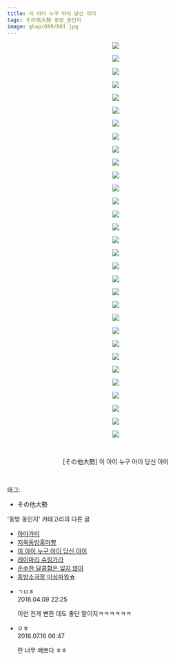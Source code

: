 ```yaml
---
title: 이 아이 누구 아이 당신 아이
tags: その他大勢 동방_동인지
image: ghap/699/001.jpg
---
```

<div class="article">
<p style="text-align: center; clear: none; float: none;"><img src="{{ site.nasurl }}/ghap/699/001.jpg"/></p>
<p style="text-align: center; clear: none; float: none;"><img src="{{ site.nasurl }}/ghap/699/002.jpg"/></p>
<p style="text-align: center; clear: none; float: none;"><img src="{{ site.nasurl }}/ghap/699/003.jpg"/></p>
<p style="text-align: center; clear: none; float: none;"><img src="{{ site.nasurl }}/ghap/699/004.jpg"/></p>
<p style="text-align: center; clear: none; float: none;"><img src="{{ site.nasurl }}/ghap/699/005.jpg"/></p>
<p style="text-align: center; clear: none; float: none;"><img src="{{ site.nasurl }}/ghap/699/006.jpg"/></p>
<p style="text-align: center; clear: none; float: none;"><img src="{{ site.nasurl }}/ghap/699/007.jpg"/></p>
<p style="text-align: center; clear: none; float: none;"><img src="{{ site.nasurl }}/ghap/699/008.jpg"/></p>
<p style="text-align: center; clear: none; float: none;"><img src="{{ site.nasurl }}/ghap/699/009.jpg"/></p>
<p style="text-align: center; clear: none; float: none;"><img src="{{ site.nasurl }}/ghap/699/010.jpg"/></p>
<p style="text-align: center; clear: none; float: none;"><img src="{{ site.nasurl }}/ghap/699/011.jpg"/></p>
<p style="text-align: center; clear: none; float: none;"><img src="{{ site.nasurl }}/ghap/699/012.jpg"/></p>
<p style="text-align: center; clear: none; float: none;"><img src="{{ site.nasurl }}/ghap/699/013.jpg"/></p>
<p style="text-align: center; clear: none; float: none;"><img src="{{ site.nasurl }}/ghap/699/014.jpg"/></p>
<p style="text-align: center; clear: none; float: none;"><img src="{{ site.nasurl }}/ghap/699/015.jpg"/></p>
<p style="text-align: center; clear: none; float: none;"><img src="{{ site.nasurl }}/ghap/699/016.jpg"/></p>
<p style="text-align: center; clear: none; float: none;"><img src="{{ site.nasurl }}/ghap/699/017.jpg"/></p>
<p style="text-align: center; clear: none; float: none;"><img src="{{ site.nasurl }}/ghap/699/018.jpg"/></p>
<p style="text-align: center; clear: none; float: none;"><img src="{{ site.nasurl }}/ghap/699/019.jpg"/></p>
<p style="text-align: center; clear: none; float: none;"><img src="{{ site.nasurl }}/ghap/699/020.jpg"/></p>
<p style="text-align: center; clear: none; float: none;"><img src="{{ site.nasurl }}/ghap/699/021.jpg"/></p>
<p style="text-align: center; clear: none; float: none;"><img src="{{ site.nasurl }}/ghap/699/022.jpg"/></p>
<p style="text-align: center; clear: none; float: none;"><img src="{{ site.nasurl }}/ghap/699/023.jpg"/></p>
<p style="text-align: center; clear: none; float: none;"><img src="{{ site.nasurl }}/ghap/699/024.jpg"/></p>
<p style="text-align: center; clear: none; float: none;"><img src="{{ site.nasurl }}/ghap/699/025.jpg"/></p>
<p style="text-align: center; clear: none; float: none;"><img src="{{ site.nasurl }}/ghap/699/026.jpg"/></p>
<p style="text-align: center; clear: none; float: none;"><img src="{{ site.nasurl }}/ghap/699/027.jpg"/></p>
<p style="text-align: center; clear: none; float: none;"><img src="{{ site.nasurl }}/ghap/699/028.jpg"/></p>
<p style="text-align: center; clear: none; float: none;"><img src="{{ site.nasurl }}/ghap/699/029.jpg"/></p>
<p style="text-align: center; clear: none; float: none;"><img src="{{ site.nasurl }}/ghap/699/030.jpg"/></p>
<p style="text-align: center; clear: none; float: none;"><img src="{{ site.nasurl }}/ghap/699/031.jpg"/></p>
<p style="text-align: center; clear: none; float: none;"><br/></p>
<p style="text-align: center; clear: none; float: none;">[その他大勢] 이 아이 누구 아이 당신 아이</p>
<p><br/></p>
</div><div class="tagTrail">
<p>태그: </p>
<ul>
<li>その他大勢</li>
</ul>
</div><div class="another">
<p>'동방 동인지' 카테고리의 다른 글</p>
<ul>
<li><a href="/2016-07-06-ghap_701">아마가미</a></li>
<li><a href="/2016-07-06-ghap_700">지옥동방홍마향</a></li>
<li><a href="/2016-07-06-ghap_699">이 아이 누구 아이 당신 아이</a></li>
<li><a href="/2016-07-06-ghap_698">레이마리 슈링가라</a></li>
<li><a href="/2016-07-06-ghap_696">순수한 달콤함은 잊지 않아</a></li>
<li><a href="/2016-07-06-ghap_695">동방소극장 미싱파워☆</a></li>
</ul>
</div><div class="cb_module cb_fluid">
<div class="cb_wrt cb_profile">
<div class="comment">
<ul>
<li class="cb_thumb_off" id="comment15236153">
<div class="cb_comment_area">
<div class="cb_info_area">
<div class="cb_section">
<span class="cb_nick_name">ㄱㅁㅎ</span>
</div>
<div class="cb_section">
<span class="cb_date">2018.04.09 22:25 </span>
</div>
</div>
<div class="cb_dsc_comment">
<p class="cb_dsc">
											이런 전개 뻔한 데도 좋단 말이지ㅋㅋㅋㅋㅋㅋ
										</p>
</div>
</div></li>
<li class="cb_thumb_off" id="comment15287600">
<div class="cb_comment_area">
<div class="cb_info_area">
<div class="cb_section">
<span class="cb_nick_name">ㅇㅎ</span>
</div>
<div class="cb_section">
<span class="cb_date">2018.07.16 06:47 </span>
</div>
</div>
<div class="cb_dsc_comment">
<p class="cb_dsc">
											란 너무 예쁘다 ㅎㅎ
										</p>
</div>
</div></li>
</ul>
</div>
</div><!-- commentList close -->
</div>